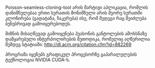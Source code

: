 Poisson-seamless-cloning-tool არის მარტივი აპლიკაცია, რომლის დანიშნულებაა ერთი სურათის მონიშნული არის მეორე სურათში კლონირება (გადატანა, ჩაკერება) ისე, რომ შედეგი რაც შეიძლება ბუნებრივად გამოიყურებოდეს.

მიზნის მისაღწევად გამოიყენება პუასონის განტოლების ამოხსნაზე დამყარებული ინტერპოლირების მეთოდიკა, რომელიც აღწერილია შემდეგ სტატიაში: http://dl.acm.org/citation.cfm?id=882269

პროგრამა იყენებს გრაფიკულ პროცესორზე გაპარალელების ტექნოლოგია NVIDIA CUDA-ს.
